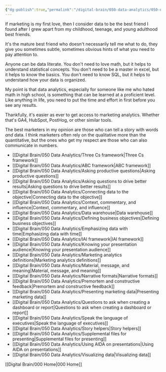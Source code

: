 ```yaml
---
{"dg-publish":true,"permalink":"/digital-brain/050-data-analytics/050-data-analytics-moc/"}
---
```


If marketing is my first love, then I consider data to be the best friend I found after I grew apart from my childhood, teenage, and young adulthood best friends.

It's the mature best friend who doesn't necessarily tell me what to do, they give you sometimes subtle, sometimes obvious hints of what you need to pay attention to.

Anyone can be data literate. You don't need to love math, but it helps to understand statistical concepts. You don't need to be a master in excel, but it helps to know the basics. You don't need to know SQL, but it helps to understand how your data is organized.

My point is that data analytics, especially for someone like me who hated math in high school, is something that can be learned at a proficient level. Like anything in life, you need to put the time and effort in first before you see any results.

Thankfully, it's easier as ever to get access to marketing analytics. Whether that's GA4, HubSpot, PostHog, or other similar tools. 

The best marketers in my opinion are those who can tell a story with words *and* data. I think marketers often rely on the qualitative more than the quantitative, but the ones who get my respect are those who can also communicate in numbers.

- [[Digital Brain/050 Data Analytics/Three Cs framework\|Three Cs framework]]
- [[Digital Brain/050 Data Analytics/ABC framework\|ABC framework]]
- [[Digital Brain/050 Data Analytics/Asking productive questions\|Asking productive questions]]
- [[Digital Brain/050 Data Analytics/Asking questions to drive better results\|Asking questions to drive better results]]
- [[Digital Brain/050 Data Analytics/Connecting data to the objective\|Connecting data to the objective]]
- [[Digital Brain/050 Data Analytics/Context, commentary, and influence\|Context, commentary, and influence]]
- [[Digital Brain/050 Data Analytics/Data warehouse\|Data warehouse]]
- [[Digital Brain/050 Data Analytics/Defining business objectives\|Defining business objectives]]
- [[Digital Brain/050 Data Analytics/Emphasizing data with time\|Emphasizing data with time]]
- [[Digital Brain/050 Data Analytics/IAI framework\|IAI framework]]
- [[Digital Brain/050 Data Analytics/Knowing your presentation audience\|Knowing your presentation audience]]
- [[Digital Brain/050 Data Analytics/Marketing analytics definitions\|Marketing analytics definitions]]
- [[Digital Brain/050 Data Analytics/Material, message, and meaning\|Material, message, and meaning]]
- [[Digital Brain/050 Data Analytics/Narrative formats\|Narrative formats]]
- [[Digital Brain/050 Data Analytics/Premortem and constructive feedback\|Premortem and constructive feedback]]
- [[Digital Brain/050 Data Analytics/Presenting marketing data\|Presenting marketing data]]
- [[Digital Brain/050 Data Analytics/Questions to ask when creating a dashboard or report\|Questions to ask when creating a dashboard or report]]
- [[Digital Brain/050 Data Analytics/Speak the language of executives\|Speak the language of executives]]
- [[Digital Brain/050 Data Analytics/Story helpers\|Story helpers]]
- [[Digital Brain/050 Data Analytics/Supplemental files for presenting\|Supplemental files for presenting]]
- [[Digital Brain/050 Data Analytics/Using AIDA on presentations\|Using AIDA on presentations]]
- [[Digital Brain/050 Data Analytics/Visualizing data\|Visualizing data]]

[[Digital Brain/000 Home\|000 Home]]